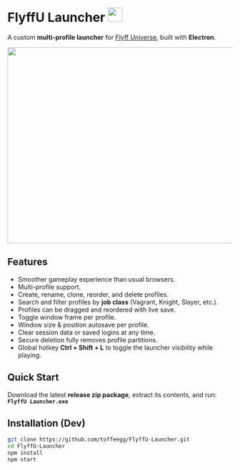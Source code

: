 # FlyffU Launcher <img src="https://github.com/toffeegg/FlyffU-Launcher/blob/main/icon.png" width="32" height="32" />

A custom **multi-profile launcher** for [Flyff Universe](https://universe.flyff.com/play), built with **Electron**.  

<img src="https://github.com/toffeegg/FlyffU-Launcher/blob/main/images/Screenshot%202025-09-20%20043728.png" width="520" height="440" />

## Features
- Smoother gameplay experience than usual browsers.  
- Multi-profile support.  
- Create, rename, clone, reorder, and delete profiles.  
- Search and filter profiles by **job class** (Vagrant, Knight, Slayer, etc.).  
- Profiles can be dragged and reordered with live save.  
- Toggle window frame per profile.  
- Window size & position autosave per profile.  
- Clear session data or saved logins at any time.  
- Secure deletion fully removes profile partitions.  
- Global hotkey **Ctrl + Shift + L** to toggle the launcher visibility while playing.  

## Quick Start
Download the latest **release zip package**, extract its contents, and run:  
**`FlyffU Launcher.exe`**

## Installation (Dev)
```bash
git clone https://github.com/toffeegg/FlyffU-Launcher.git
cd FlyffU-Launcher
npm install
npm start
